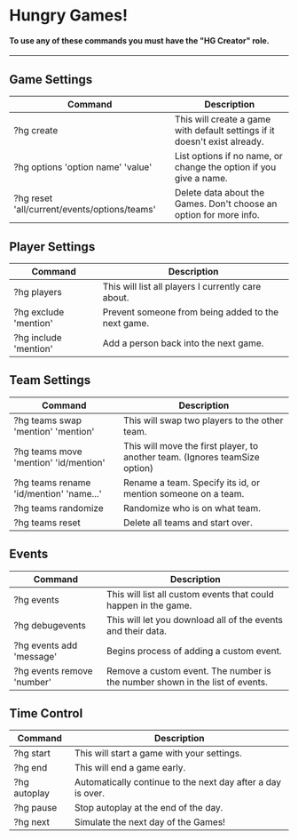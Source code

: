 # Hungry Games!
#### To use any of these commands you must have the "HG Creator" role.
***
## Game Settings
| Command | Description |
| --- | --- |
| ?hg create  |  This will create a game with default settings if it doesn't exist already. |
| ?hg options 'option name' 'value'  |  List options if no name, or change the option if you give a name. |
| ?hg reset 'all/current/events/options/teams'  |  Delete data about the Games. Don't choose an option for more info. |
## Player Settings
| Command | Description |
| --- | --- |
| ?hg players  |  This will list all players I currently care about. |
| ?hg exclude 'mention'  |  Prevent someone from being added to the next game. |
| ?hg include 'mention'  |  Add a person back into the next game. |
## Team Settings
| Command | Description |
| --- | --- |
| ?hg teams swap 'mention' 'mention'  |  This will swap two players to the other team. |
| ?hg teams move 'mention' 'id/mention'  |  This will move the first player, to another team. (Ignores teamSize option) |
| ?hg teams rename 'id/mention' 'name...'  |  Rename a team. Specify its id, or mention someone on a team. |
| ?hg teams randomize  |  Randomize who is on what team. |
| ?hg teams reset  |  Delete all teams and start over. |
## Events
| Command | Description |
| --- | --- |
| ?hg events  |  This will list all custom events that could happen in the game. |
| ?hg debugevents  |  This will let you download all of the events and their data. |
| ?hg events add 'message'  |  Begins process of adding a custom event. |
| ?hg events remove 'number'  |  Remove a custom event. The number is the number shown in the list of events. |
## Time Control
| Command | Description |
| --- | --- |
| ?hg start  |  This will start a game with your settings. |
| ?hg end  |  This will end a game early. |
| ?hg autoplay  |  Automatically continue to the next day after a day is over. |
| ?hg pause  |  Stop autoplay at the end of the day. |
| ?hg next  |  Simulate the next day of the Games! |
